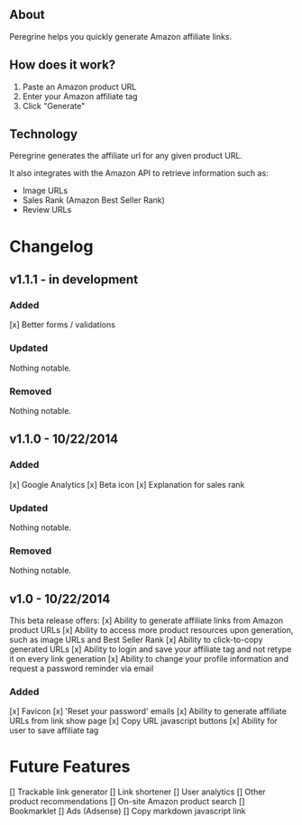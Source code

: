 ## About

Peregrine helps you quickly generate Amazon affiliate links.

## How does it work?

1. Paste an Amazon product URL
2. Enter your Amazon affiliate tag
3. Click "Generate"

## Technology

Peregrine generates the affiliate url for any given product URL.

It also integrates with the Amazon API to retrieve information such as:

- Image URLs
- Sales Rank (Amazon Best Seller Rank)
- Review URLs

# Changelog

## v1.1.1 - in development

### Added

[x] Better forms / validations

### Updated

Nothing notable.

### Removed

Nothing notable.

## v1.1.0 - 10/22/2014

### Added

[x] Google Analytics
[x] Beta icon
[x] Explanation for sales rank

### Updated

Nothing notable.

### Removed

Nothing notable.

## v1.0 - 10/22/2014

This beta release offers:
[x] Ability to generate affiliate links from Amazon product URLs
[x] Ability to access more product resources upon generation, such as image URLs and Best Seller Rank
[x] Ability to click-to-copy generated URLs
[x] Ability to login and save your affiliate tag and not retype it on every link generation
[x] Ability to change your profile information and request a password reminder via email

### Added

[x] Favicon
[x] 'Reset your password' emails
[x] Ability to generate affiliate URLs from link show page
[x] Copy URL javascript buttons
[x] Ability for user to save affiliate tag

# Future Features

[] Trackable link generator
[] Link shortener
[] User analytics
[] Other product recommendations
[] On-site Amazon product search
[] Bookmarklet
[] Ads (Adsense)
[] Copy markdown javascript link




